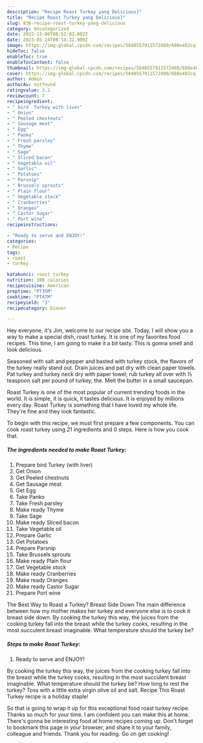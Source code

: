 ```yaml
---
description: "Recipe Roast Turkey yang Delicious}"
title: "Recipe Roast Turkey yang Delicious}"
slug: 836-recipe-roast-turkey-yang-delicious
category: Uncategorized
date: 2022-11-06T08:52:02.082Z
date: 2023-05-24T08:14:31.900Z
image: https://img-global.cpcdn.com/recipes/5648557911572480/680x482cq70/roast-turkey-recipe-main-photo.jpg
hideToc: false
enableToc: true
enableTocContent: false
thumbnail: https://img-global.cpcdn.com/recipes/5648557911572480/680x482cq70/roast-turkey-recipe-main-photo.jpg
cover: https://img-global.cpcdn.com/recipes/5648557911572480/680x482cq70/roast-turkey-recipe-main-photo.jpg
author: Admin
authorAv: notfound
ratingvalue: 3.1
reviewcount: 7
recipeingredient:
- " bird  Turkey with liver"
- " Onion"
- " Peeled chestnuts"
- " Sausage meat"
- " Egg"
- " Panko"
- " Fresh parsley"
- " Thyme"
- " Sage"
- " Sliced bacon"
- " Vegetable oil"
- " Garlic"
- " Potatoes"
- " Parsnip"
- " Brussels sprouts"
- " Plain flour"
- " Vegetable stock"
- " Cranberries"
- " Oranges"
- " Castor Sugar"
- " Port wine"
recipeinstructions:

- "Ready to serve and ENJOY!"
categories:
- Recipe
tags:
- roast
- turkey

katakunci: roast turkey 
nutrition: 300 calories
recipecuisine: American
preptime: "PT35M"
cooktime: "PT47M"
recipeyield: "3"
recipecategory: Dinner

---
```



Hey everyone, it's Jim, welcome to our recipe site. Today, I will show you a way to make a special dish, roast turkey. It is one of my favorites food recipes. This time, I am going to make it a bit tasty. This is gonna smell and look delicious.

Seasoned with salt and pepper and basted with turkey stock, the flavors of the turkey really stand out. Drain juices and pat dry with clean paper towels. Pat turkey and turkey neck dry with paper towel; rub turkey all over with ½ teaspoon salt per pound of turkey, the. Melt the butter in a small saucepan.

Roast Turkey is one of the most popular of current trending foods in the world. It is simple, it is quick, it tastes delicious. It is enjoyed by millions every day. Roast Turkey is something that I have loved my whole life. They're fine and they look fantastic.


To begin with this recipe, we must first prepare a few components. You can cook roast turkey using 21 ingredients and 0 steps. Here is how you cook that.

<!--inarticleads1-->

##### The ingredients needed to make Roast Turkey:

1. Prepare  bird  Turkey (with liver)
1. Get  Onion
1. Get  Peeled chestnuts
1. Get  Sausage meat
1. Get  Egg
1. Take  Panko
1. Take  Fresh parsley
1. Make ready  Thyme
1. Take  Sage
1. Make ready  Sliced bacon
1. Take  Vegetable oil
1. Prepare  Garlic
1. Get  Potatoes
1. Prepare  Parsnip
1. Take  Brussels sprouts
1. Make ready  Plain flour
1. Get  Vegetable stock
1. Make ready  Cranberries
1. Make ready  Oranges
1. Make ready  Castor Sugar
1. Prepare  Port wine


The Best Way to Roast a Turkey? Breast Side Down The main difference between how my mother makes her turkey and everyone else is to cook it breast side down. By cooking the turkey this way, the juices from the cooking turkey fall into the breast while the turkey cooks, resulting in the most succulent breast imaginable. What temperature should the turkey be? 

<!--inarticleads2-->

##### Steps to make Roast Turkey:


1. Ready to serve and ENJOY!

By cooking the turkey this way, the juices from the cooking turkey fall into the breast while the turkey cooks, resulting in the most succulent breast imaginable. What temperature should the turkey be? How long to rest the turkey? Toss with a little extra virgin olive oil and salt. Recipe This Roast Turkey recipe is a holiday staple! 

So that is going to wrap it up for this exceptional food roast turkey recipe. Thanks so much for your time. I am confident you can make this at home. There's gonna be interesting food at home recipes coming up. Don't forget to bookmark this page in your browser, and share it to your family, colleague and friends. Thank you for reading. Go on get cooking!
